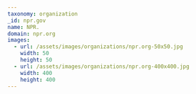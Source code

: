 ```yaml
---
taxonomy: organization
_id: npr.gov
name: NPR.
domain: npr.org
images:
  - url: /assets/images/organizations/npr.org-50x50.jpg
    width: 50
    height: 50
  - url: /assets/images/organizations/npr.org-400x400.jpg
    width: 400
    height: 400
---
```

